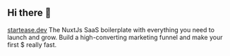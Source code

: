 ## Hi there 👋

[startease.dev](startease.dev)
The NuxtJs SaaS boilerplate with everything you need to launch and grow. Build a high-converting marketing funnel and make your first $ really fast.

<!--
**daisnkzy/daisnkzy** is a ✨ _special_ ✨ repository because its `README.md` (this file) appears on your GitHub profile.

Here are some ideas to get you started:

- 🔭 I’m currently working on ...
- 🌱 I’m currently learning ...
- 👯 I’m looking to collaborate on ...
- 🤔 I’m looking for help with ...
- 💬 Ask me about ...
- 📫 How to reach me: ...
- 😄 Pronouns: ...
- ⚡ Fun fact: ...
-->
